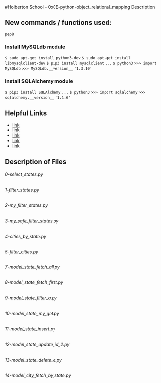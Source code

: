 #Holberton School - 0x0E-python-object_relational_mapping
Description

## New commands / functions used:
``pep8``

### Install MySQLdb module
``$ sudo apt-get install python3-dev``
``$ sudo apt-get install libmysqlclient-dev``
``$ pip3 install mysqlclient``
``...``
``$ python3``
``>>> import MySQLdb``
``>>> MySQLdb.__version__`` 
``'1.3.10'``

### Install SQLAlchemy module
``$ pip3 install SQLAlchemy``
``...``
``$ python3``
``>>> import sqlalchemy``
``>>> sqlalchemy.__version__``
``'1.1.6'``

## Helpful Links
* [link](https://www.fullstackpython.com/object-relational-mappers-orms.html)
* [link](https://mysqlclient.readthedocs.io/en/latest/index.html)
* [link](http://docs.sqlalchemy.org/en/latest/orm/tutorial.html)
* [link](http://docs.sqlalchemy.org)
* [link](https://github.com/PyMySQL/mysqlclient-python)

## Description of Files
<h6>0-select_states.py</h6>

<h6>1-filter_states.py</h6>

<h6>2-my_filter_states.py</h6>

<h6>3-my_safe_filter_states.py</h6>

<h6>4-cities_by_state.py</h6>

<h6>5-filter_cities.py</h6>

<h6>7-model_state_fetch_all.py</h6>

<h6>8-model_state_fetch_first.py</h6>

<h6>9-model_state_filter_a.py</h6>

<h6>10-model_state_my_get.py</h6>

<h6>11-model_state_insert.py</h6>

<h6>12-model_state_update_id_2.py</h6>

<h6>13-model_state_delete_a.py</h6>

<h6>14-model_city_fetch_by_state.py</h6>

